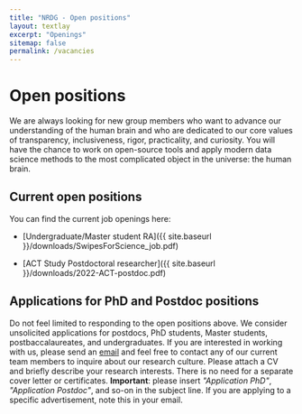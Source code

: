 ```yaml
---
title: "NRDG - Open positions"
layout: textlay
excerpt: "Openings"
sitemap: false
permalink: /vacancies
---
```


# Open positions

We are always looking for new group members who want to advance our understanding of the human brain and who are dedicated to our core values of transparency, inclusiveness, rigor, practicality, and curiosity.
You will have the chance to work on open-source tools and apply modern data science methods to the most complicated object in the universe: the human brain.

## Current open positions

You can find the current job openings here:

- [Undergraduate/Master student RA]({{ site.baseurl }}/downloads/SwipesForScience_job.pdf)

- [ACT Study Postdoctoral researcher]({{ site.baseurl }}/downloads/2022-ACT-postdoc.pdf)


## Applications for PhD and Postdoc positions

Do not feel limited to responding to the open positions above. We consider unsolicited applications for postdocs, PhD students, Master students, postbaccalaureates, and undergraduates.
If you are interested in working with us, please send an [email](mailto:arokem@uw.edu) and feel free to contact any of our current team members to inquire about our research culture. Please attach a CV and briefly describe your research interests. There is no need for a separate cover letter or certificates. **Important**: please insert _"Application PhD"_, _"Application Postdoc"_, and so-on in the subject line. If you are applying to a specific advertisement, note this in your email.
